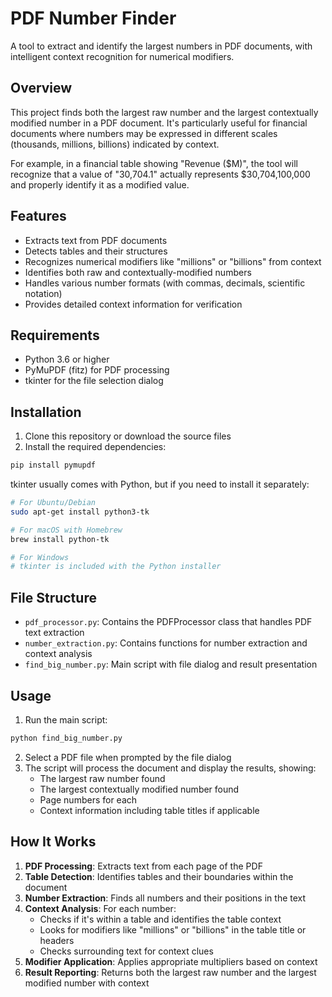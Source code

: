 # PDF Number Finder

A tool to extract and identify the largest numbers in PDF documents, with intelligent context recognition for numerical modifiers.

## Overview

This project finds both the largest raw number and the largest contextually modified number in a PDF document. It's particularly useful for financial documents where numbers may be expressed in different scales (thousands, millions, billions) indicated by context.

For example, in a financial table showing "Revenue ($M)", the tool will recognize that a value of "30,704.1" actually represents $30,704,100,000 and properly identify it as a modified value.

## Features

- Extracts text from PDF documents
- Detects tables and their structures
- Recognizes numerical modifiers like "millions" or "billions" from context
- Identifies both raw and contextually-modified numbers
- Handles various number formats (with commas, decimals, scientific notation)
- Provides detailed context information for verification

## Requirements

- Python 3.6 or higher
- PyMuPDF (fitz) for PDF processing
- tkinter for the file selection dialog

## Installation

1. Clone this repository or download the source files
2. Install the required dependencies:

```bash
pip install pymupdf
```

tkinter usually comes with Python, but if you need to install it separately:

```bash
# For Ubuntu/Debian
sudo apt-get install python3-tk

# For macOS with Homebrew
brew install python-tk

# For Windows
# tkinter is included with the Python installer
```

## File Structure

- `pdf_processor.py`: Contains the PDFProcessor class that handles PDF text extraction
- `number_extraction.py`: Contains functions for number extraction and context analysis
- `find_big_number.py`: Main script with file dialog and result presentation

## Usage

1. Run the main script:

```bash
python find_big_number.py
```

2. Select a PDF file when prompted by the file dialog
3. The script will process the document and display the results, showing:
   - The largest raw number found
   - The largest contextually modified number found
   - Page numbers for each
   - Context information including table titles if applicable

## How It Works

1. **PDF Processing**: Extracts text from each page of the PDF
2. **Table Detection**: Identifies tables and their boundaries within the document
3. **Number Extraction**: Finds all numbers and their positions in the text
4. **Context Analysis**: For each number:
   - Checks if it's within a table and identifies the table context
   - Looks for modifiers like "millions" or "billions" in the table title or headers
   - Checks surrounding text for context clues
5. **Modifier Application**: Applies appropriate multipliers based on context
6. **Result Reporting**: Returns both the largest raw number and the largest modified number with context


